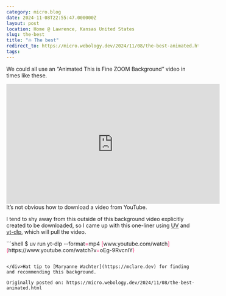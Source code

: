 ```yaml
---
category: micro.blog
date: 2024-11-08T22:55:47.000000Z
layout: post
location: Home @ Lawrence, Kansas United States
slug: the-best
title: "🔥 The best"
redirect_to: https://micro.webology.dev/2024/11/08/the-best-animated.html
tags:
---
```


We could all use an “Animated This is Fine ZOOM Background” video in times like these.

<iframe allow="accelerometer; autoplay; clipboard-write; encrypted-media; gyroscope; picture-in-picture; web-share" allowfullscreen="" frameborder="0" height="315" referrerpolicy="strict-origin-when-cross-origin" src="https://www.youtube.com/embed/oEg-9RvcnlY?si=fMLTEHqVYQGVUMnQ" title="YouTube video player" width="560"></iframe>It’s not obvious how to download a video from YouTube.

I tend to shy away from this outside of this background video explicitly created to be downloaded, so I came up with this one-liner using [UV](https://docs.astral.sh/uv/) and [yt-dlp](https://github.com/yt-dlp/yt-dlp), which will pull the video.

<div class="highlight">```shell
$ uv run yt-dlp --format<span style="color:#f92672">=</span>mp4 <span style="color:#f92672">[</span>www.youtube.com/watch<span style="color:#f92672">](</span>https://www.youtube.com/watch?v<span style="color:#f92672">=</span>oEg-9RvcnlY<span style="color:#f92672">)</span>

```

</div>Hat tip to [Maryanne Wachter](https://mclare.dev) for finding and recommending this background.

Originally posted on: https://micro.webology.dev/2024/11/08/the-best-animated.html

